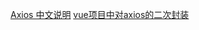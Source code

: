 [Axios 中文说明](https://www.kancloud.cn/yunye/axios/234845)
[vue项目中对axios的二次封装](https://segmentfault.com/a/1190000012332982)